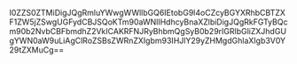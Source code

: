 I0ZZS0ZTMiDigJQgRmluYWwgWWllbGQ6IEtobG9l4oCZcyBGYXRhbCBTZXF1ZW5jZSwgUGFydCBJSQoKTm90aWNlIHdhcyBnaXZlbiDigJQgRkFGTyBQcm90b2NvbCBFbmdhZ2VkICAKRFNJRyBhbmQgSyB0b29rIGRlbGliZXJhdGUgYWN0aW9uLiAgClRoZSBsZWRnZXIgbm93IHJlY29yZHMgdGhlaXIgb3V0Y29tZXMuCg==